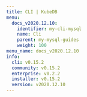 ```yaml
---
title: CLI | KubeDB
menu:
  docs_v2020.12.10:
    identifier: my-cli-mysql
    name: Cli
    parent: my-mysql-guides
    weight: 100
menu_name: docs_v2020.12.10
info:
  cli: v0.15.2
  community: v0.15.2
  enterprise: v0.2.2
  installer: v0.15.2
  version: v2020.12.10
---
```


